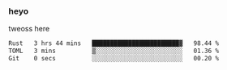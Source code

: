 ### heyo
tweoss here

<!--START_SECTION:waka-->

```txt
Rust   3 hrs 44 mins   ████████████████████████▓   98.44 %
TOML   3 mins          ▒░░░░░░░░░░░░░░░░░░░░░░░░   01.36 %
Git    0 secs          ░░░░░░░░░░░░░░░░░░░░░░░░░   00.20 %
```

<!--END_SECTION:waka-->

<!--
**Tweoss/tweoss** is a ✨ _special_ ✨ repository because its `README.md` (this file) appears on your GitHub profile.

Here are some ideas to get you started:

- 🔭 I’m currently working on ...
- 🌱 I’m currently learning ...
- 👯 I’m looking to collaborate on ...
- 🤔 I’m looking for help with ...
- 💬 Ask me about ...
- 📫 How to reach me: ...
- 😄 Pronouns: ...
- ⚡ Fun fact: ...
-->
